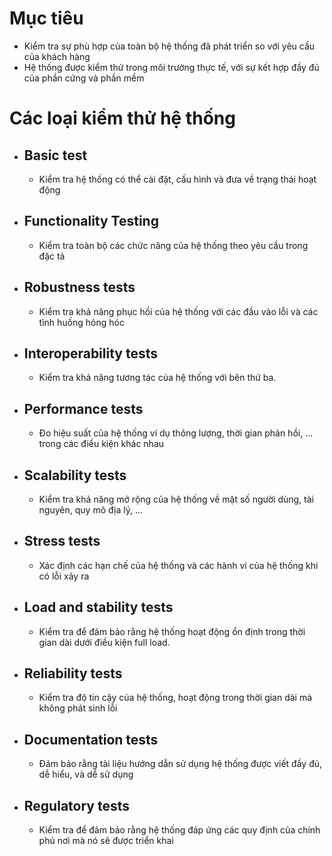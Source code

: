 
# Mục tiêu
- Kiểm tra sự phù hợp của toàn bộ hệ thống đã phát triển so với yêu cầu của khách hàng
- Hệ thống được kiểm thử trong môi trường thực tế, với sự kết hợp đầy đủ của phần cứng và phần mềm

# Các loại kiểm thử hệ thống
- ## Basic test
	- Kiểm tra hệ thống có thể cài đặt, cấu hình và đưa về trạng thái hoạt động
- ## Functionality Testing
	- Kiểm tra toàn bộ các chức năng của hệ thống theo yêu cầu trong đặc tả
- ## Robustness tests
	- Kiểm tra khả năng phục hồi của hệ thống với các đầu vào lỗi và các tình huống hỏng hóc
- ## Interoperability tests
	- Kiểm tra khả năng tương tác của hệ thống với bên thứ ba.
- ## Performance tests
	- Đo hiệu suất của hệ thống ví dụ thông lượng, thời gian phản hồi, ... trong các điều kiện khác nhau
- ## Scalability tests
	- Kiểm tra khả năng mở rộng của hệ thống về mặt số người dùng, tài nguyên, quy mô địa lý, ...
- ## Stress tests
	- Xác định các hạn chế của hệ thống và các hành vi của hệ thống khi có lỗi xảy ra
- ## Load and stability tests
	- Kiểm tra để đảm bảo rằng hệ thống hoạt động ổn định trong thời gian dài dưới điều kiện full load.
- ## Reliability tests
	- Kiểm tra độ tin cậy của hệ thống, hoạt động trong thời gian dài mà không phát sinh lỗi
- ## Documentation tests
	- Đảm bảo rằng tài liệu hướng dẫn sử dụng hệ thống được viết đầy đủ, dễ hiểu, và dễ sử dụng
- ## Regulatory tests
	- Kiểm tra để đảm bảo rằng hệ thống đáp ứng các quy định của chính phủ nơi mà nó sẽ được triển khai